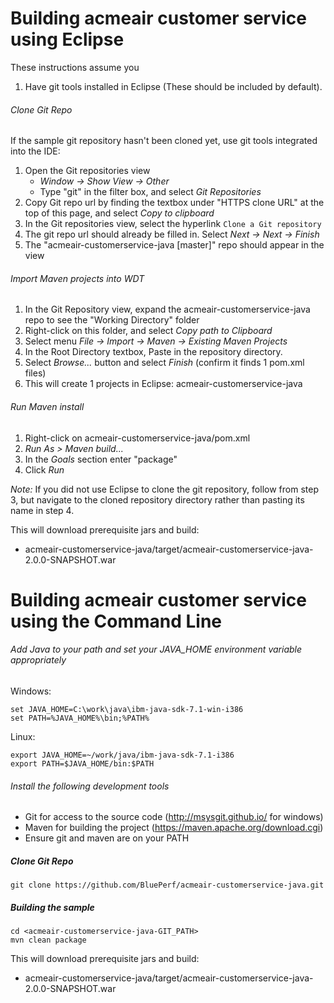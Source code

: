 # Building acmeair customer service using Eclipse

These instructions assume you 
1. Have git tools installed in Eclipse (These should be included by default).

###### Clone Git Repo

If the sample git repository hasn't been cloned yet, use git tools integrated into the IDE:

1.  Open the Git repositories view
    * *Window -> Show View -> Other*
    * Type "git" in the filter box, and select *Git Repositories*
2.  Copy Git repo url by finding the textbox under "HTTPS clone URL" at the top of this page, and select *Copy to clipboard*
3.  In the Git repositories view, select the hyperlink `Clone a Git repository`
4.  The git repo url should already be filled in.  Select *Next -> Next -> Finish*
5.  The "acmeair-customerservice-java [master]" repo should appear in the view

###### Import Maven projects into WDT

1.  In the Git Repository view, expand the acmeair-customerservice-java repo to see the "Working Directory" folder
2.  Right-click on this folder, and select *Copy path to Clipboard*
3.  Select menu *File -> Import -> Maven -> Existing Maven Projects*
4.  In the Root Directory textbox, Paste in the repository directory.
5.  Select *Browse...* button and select *Finish* (confirm it finds 1 pom.xml files)
6.  This will create 1 projects in Eclipse: acmeair-customerservice-java

###### Run Maven install

1. Right-click on acmeair-customerservice-java/pom.xml
2. *Run As > Maven build...*
3. In the *Goals* section enter "package"
4. Click *Run*

*Note:* If you did not use Eclipse to clone the git repository, follow from step 3, but navigate to the cloned repository directory rather than pasting its name in step 4.

This will download prerequisite jars and build:  
* acmeair-customerservice-java/target/acmeair-customerservice-java-2.0.0-SNAPSHOT.war  


# Building acmeair customer service using the Command Line


###### Add Java to your path and set your JAVA_HOME environment variable appropriately
Windows:

	set JAVA_HOME=C:\work\java\ibm-java-sdk-7.1-win-i386
	set PATH=%JAVA_HOME%\bin;%PATH%

Linux:

	export JAVA_HOME=~/work/java/ibm-java-sdk-7.1-i386
	export PATH=$JAVA_HOME/bin:$PATH


###### Install the following development tools

* Git for access to the source code (http://msysgit.github.io/ for windows)
* Maven for building the project (https://maven.apache.org/download.cgi)
* Ensure git and maven are on your PATH

##### Clone Git Repo

	git clone https://github.com/BluePerf/acmeair-customerservice-java.git

##### Building the sample

  
	cd <acmeair-customerservice-java-GIT_PATH>  
	mvn clean package

This will download prerequisite jars and build:  
* acmeair-customerservice-java/target/acmeair-customerservice-java-2.0.0-SNAPSHOT.war 